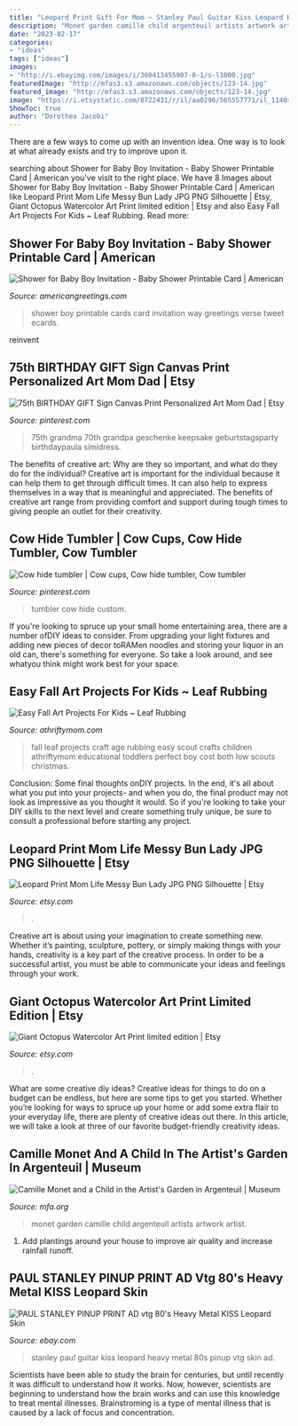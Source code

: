 ```yaml
---
title: "Leopard Print Gift For Mom ~ Stanley Paul Guitar Kiss Leopard Heavy Metal 80s Pinup Vtg Skin Ad"
description: "Monet garden camille child argenteuil artists artwork artist"
date: "2023-02-17"
categories:
- "ideas"
tags: ["ideas"]
images:
- "http://i.ebayimg.com/images/i/360413455907-0-1/s-l1000.jpg"
featuredImage: "http://mfas3.s3.amazonaws.com/objects/123-14.jpg"
featured_image: "http://mfas3.s3.amazonaws.com/objects/123-14.jpg"
image: "https://i.etsystatic.com/8722431/r/il/aa0296/565557771/il_1140xN.565557771_gfq8.jpg"
ShowToc: true
author: "Dorothea Jacobi"
---
```



There are a few ways to come up with an invention idea.  One way is to look at what already exists and try to improve upon it.

	

		
searching about Shower for Baby Boy Invitation - Baby Shower Printable Card | American you've visit to the right place. We have 8 Images about Shower for Baby Boy Invitation - Baby Shower Printable Card | American like Leopard Print Mom Life Messy Bun Lady JPG PNG Silhouette | Etsy, Giant Octopus Watercolor Art Print limited edition | Etsy and also Easy Fall Art Projects For Kids ~ Leaf Rubbing. Read more:
		
    
## Shower For Baby Boy Invitation - Baby Shower Printable Card | American

<img loading=lazy src="http://ak.imgag.com/imgag/product/createprint/3172596/3172596d.gif" onerror="this.onerror=null;this.src='https://tse3.mm.bing.net/th?id=OIP.FpY8PybA7yR_BguEQ3PTZwHaLc&amp;pid=15.1';" alt="Shower for Baby Boy Invitation - Baby Shower Printable Card | American">

_Source: americangreetings.com_

>shower boy printable cards card invitation way greetings verse tweet ecards. 

	

reinvent

    
## 75th BIRTHDAY GIFT Sign Canvas Print Personalized Art Mom Dad | Etsy

<img loading=lazy src="https://i.pinimg.com/736x/44/d6/ec/44d6ec4eb0d9bc8d5b9282eac2aeae0b--th-birthday-parties-happy-birthday.jpg" onerror="this.onerror=null;this.src='https://tse1.mm.bing.net/th?id=OIP.UuD8ACSdSLSxOlr7L8jvIgHaHa&amp;pid=15.1';" alt="75th BIRTHDAY GIFT Sign Canvas Print Personalized Art Mom Dad | Etsy">

_Source: pinterest.com_

>75th grandma 70th grandpa geschenke keepsake geburtstagsparty birthdaypaula simidress. 

	

The benefits of creative art: Why are they so important, and what do they do for the individual?
Creative art is important for the individual because it can help them to get through difficult times. It can also help to express themselves in a way that is meaningful and appreciated. The benefits of creative art range from providing comfort and support during tough times to giving people an outlet for their creativity.

    
## Cow Hide Tumbler | Cow Cups, Cow Hide Tumbler, Cow Tumbler

<img loading=lazy src="https://i.pinimg.com/736x/13/31/e4/1331e4579dbeb687a6a50a0f4d057f06.jpg" onerror="this.onerror=null;this.src='https://tse3.mm.bing.net/th?id=OIP.GiGr22f15jGIW0vOe9L1bQHaPo&amp;pid=15.1';" alt="Cow hide tumbler | Cow cups, Cow hide tumbler, Cow tumbler">

_Source: pinterest.com_

>tumbler cow hide custom. 

	

If you're looking to spruce up your small home entertaining area, there are a number ofDIY ideas to consider. From upgrading your light fixtures and adding new pieces of decor toRAMen noodles and storing your liquor in an old can, there's something for everyone. So take a look around, and see whatyou think might work best for your space.

    
## Easy Fall Art Projects For Kids ~ Leaf Rubbing

<img loading=lazy src="http://athriftymom.com/wp-content/uploads/2015/11/Fall-craft-projects-for-kids-LEAF-RUBBING-perfect-for-school-age-children-girl-scout-or-boy-scout-craft-ideas-that-are-both-educational-and-low-cost.jpg" onerror="this.onerror=null;this.src='https://tse4.mm.bing.net/th?id=OIP.2W9lldjqdEi1FQ5z4JSOdwAAAA&amp;pid=15.1';" alt="Easy Fall Art Projects For Kids ~ Leaf Rubbing">

_Source: athriftymom.com_

>fall leaf projects craft age rubbing easy scout crafts children athriftymom educational toddlers perfect boy cost both low scouts christmas. 

	

Conclusion: Some final thoughts onDIY projects.
In the end, it's all about what you put into your projects- and when you do, the final product may not look as impressive as you thought it would. So if you're looking to take your DIY skills to the next level and create something truly unique, be sure to consult a professional before starting any project.

    
## Leopard Print Mom Life Messy Bun Lady JPG PNG Silhouette | Etsy

<img loading=lazy src="https://i.etsystatic.com/25360527/r/il/88c8c3/2998841696/il_1588xN.2998841696_79bw.jpg" onerror="this.onerror=null;this.src='https://tse4.mm.bing.net/th?id=OIP.VwUWXhtvGuh3-0E4QMhu1gHaGK&amp;pid=15.1';" alt="Leopard Print Mom Life Messy Bun Lady JPG PNG Silhouette | Etsy">

_Source: etsy.com_

>. 

	

Creative art is about using your imagination to create something new. Whether it’s painting, sculpture, pottery, or simply making things with your hands, creativity is a key part of the creative process. In order to be a successful artist, you must be able to communicate your ideas and feelings through your work.

    
## Giant Octopus Watercolor Art Print Limited Edition | Etsy

<img loading=lazy src="https://i.etsystatic.com/8722431/r/il/aa0296/565557771/il_1140xN.565557771_gfq8.jpg" onerror="this.onerror=null;this.src='https://tse4.mm.bing.net/th?id=OIP.Ysp1-lf03_VvECQUXZVb7AHaKO&amp;pid=15.1';" alt="Giant Octopus Watercolor Art Print limited edition | Etsy">

_Source: etsy.com_

>. 

	

What are some creative diy ideas?
Creative ideas for things to do on a budget can be endless, but here are some tips to get you started. Whether you’re looking for ways to spruce up your home or add some extra flair to your everyday life, there are plenty of creative ideas out there. In this article, we will take a look at three of our favorite budget-friendly creativity ideas.

    
## Camille Monet And A Child In The Artist&#039;s Garden In Argenteuil | Museum

<img loading=lazy src="http://mfas3.s3.amazonaws.com/objects/123-14.jpg" onerror="this.onerror=null;this.src='https://tse2.mm.bing.net/th?id=OIP.-YTqa6UbI1a5sUrWcyepIgHaE_&amp;pid=15.1';" alt="Camille Monet and a Child in the Artist&#039;s Garden in Argenteuil | Museum">

_Source: mfa.org_

>monet garden camille child argenteuil artists artwork artist. 

	

1. Add plantings around your house to improve air quality and increase rainfall runoff.

    
## PAUL STANLEY PINUP PRINT AD Vtg 80&#039;s Heavy Metal KISS Leopard Skin

<img loading=lazy src="http://i.ebayimg.com/images/i/360413455907-0-1/s-l1000.jpg" onerror="this.onerror=null;this.src='https://tse2.mm.bing.net/th?id=OIP.Fq7AWzVMD4RhVnJuCWVNwQHaKp&amp;pid=15.1';" alt="PAUL STANLEY PINUP PRINT AD vtg 80&#039;s Heavy Metal KISS Leopard Skin">

_Source: ebay.com_

>stanley paul guitar kiss leopard heavy metal 80s pinup vtg skin ad. 

	

Scientists have been able to study the brain for centuries, but until recently it was difficult to understand how it works. Now, however, scientists are beginning to understand how the brain works and can use this knowledge to treat mental illnesses. Brainstroming is a type of mental illness that is caused by a lack of focus and concentration.

